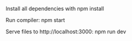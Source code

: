 Install all dependencies with
  npm install

Run compiler:
  npm start

Serve files to http://localhost:3000:
  npm run dev